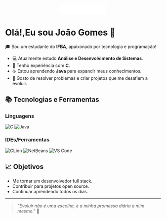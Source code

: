 <p align="center">
  <img src="https://github.com/JoaoZ-Gomes/JoaoZ-Gomes/blob/main/MARCA_IFBA_CAMPUS_HORIZONTAL_completa_negativaBRANCA_IRECE.png?raw=true" alt="Logo IFBA" width="150"/>
</p>

# Olá!,Eu sou João Gomes 👋

🎓 Sou um estudante do **IFBA**, apaixonado por tecnologia e programação!

- 💻 Atualmente estudo **Análise e Desenvolvimento de Sistemas**.
- 🔵 Tenho experiência com **C**.
- ☕ Estou aprendendo **Java** para expandir meus conhecimentos.
- 🚀 Gosto de resolver problemas e criar projetos que me desafiem a evoluir.

## 📚 Tecnologias e Ferramentas

### Linguagens
![C](https://img.shields.io/badge/C-00599C?style=for-the-badge&logo=c&logoColor=white)
![Java](https://img.shields.io/badge/Java-007396?style=for-the-badge&logo=java&logoColor=white)

### IDEs/Ferramentas
![CLion](https://img.shields.io/badge/CLion-000000?style=for-the-badge&logo=clion&logoColor=white)
![NetBeans](https://img.shields.io/badge/NetBeans-1B6AC6?style=for-the-badge&logo=apache-netbeans-ide&logoColor=white)
![VS Code](https://img.shields.io/badge/VS--Code-007ACC?style=for-the-badge&logo=visual-studio-code&logoColor=white)

## 📈 Objetivos
- Me tornar um desenvolvedor full stack.
- Contribuir para projetos open source.
- Continuar aprendendo todos os dias.

---

> _"Evoluir não é uma escolha, é a minha promessa diária a mim mesmo."_ 🚀
